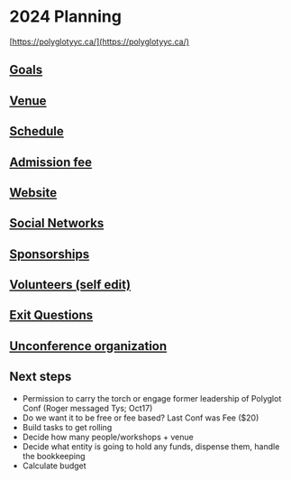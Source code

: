 # 2024 Planning

[https://polyglotyyc.ca/](https://polyglotyyc.ca/)

## [Goals](goals.md)

## [Venue](venue.md)

## [Schedule](schedule.md)

## [Admission fee](admission.md)

## [Website](website.md)

## [Social Networks](social.md)

## [Sponsorships](sponsorships.md)

## [Volunteers (self edit)](volunteers.md)

## [Exit Questions](exit-questions.md)

## [Unconference organization](unconference.md)

## Next steps

* Permission to carry the torch or engage former leadership of Polyglot Conf (Roger messaged Tys; Oct17)
* Do we want it to be free or fee based? Last Conf was Fee ($20)
* Build tasks to get rolling
* Decide how many people/workshops + venue
* Decide what entity is going to hold any funds, dispense them, handle the bookkeeping
* Calculate budget

